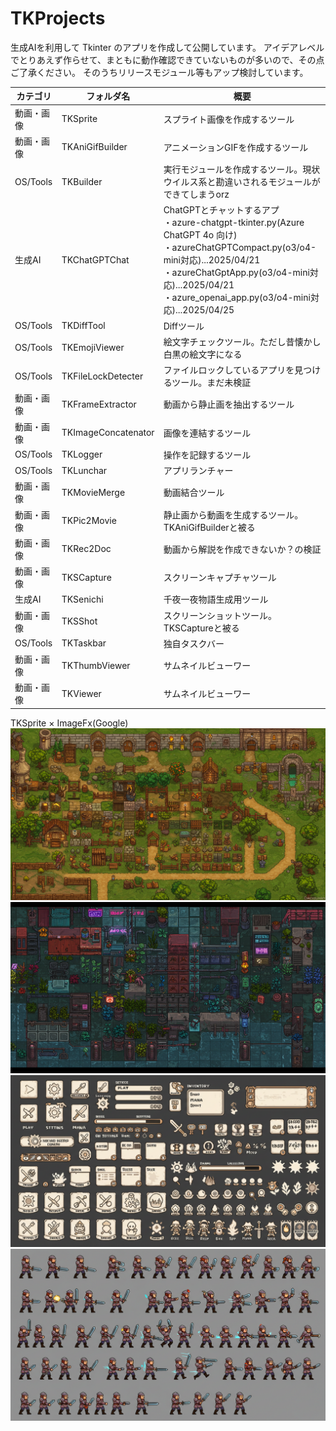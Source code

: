 # TKProjects

生成AIを利用して Tkinter のアプリを作成して公開しています。
アイデアレベルでとりあえず作らせて、まともに動作確認できていないものが多いので、その点ご了承ください。
そのうちリリースモジュール等もアップ検討しています。


|カテゴリ|フォルダ名|概要|
|---|---|---|
|動画・画像|TKSprite|スプライト画像を作成するツール|
|動画・画像|TKAniGifBuilder|アニメーションGIFを作成するツール|
|OS/Tools|TKBuilder|実行モジュールを作成するツール。現状ウイルス系と勘違いされるモジュールができてしまうorz|
|生成AI|TKChatGPTChat|ChatGPTとチャットするアプ<br>・azure-chatgpt-tkinter.py(Azure ChatGPT 4o 向け)<br>・azureChatGPTCompact.py(o3/o4-mini対応)...2025/04/21<br>・azureChatGptApp.py(o3/o4-mini対応)...2025/04/21<br>・azure_openai_app.py(o3/o4-mini対応)...2025/04/25|
|OS/Tools|TKDiffTool|Diffツール|
|OS/Tools|TKEmojiViewer|絵文字チェックツール。ただし昔懐かし白黒の絵文字になる|
|OS/Tools|TKFileLockDetecter|ファイルロックしているアプリを見つけるツール。まだ未検証|
|動画・画像|TKFrameExtractor|動画から静止画を抽出するツール|
|動画・画像|TKImageConcatenator|画像を連結するツール|
|OS/Tools|TKLogger|操作を記録するツール|
|OS/Tools|TKLunchar|アプリランチャー|
|動画・画像|TKMovieMerge|動画結合ツール|
|動画・画像|TKPic2Movie|静止画から動画を生成するツール。TKAniGifBuilderと被る|
|動画・画像|TKRec2Doc|動画から解説を作成できないか？の検証|
|動画・画像|TKSCapture|スクリーンキャプチャツール|
|生成AI|TKSenichi|千夜一夜物語生成用ツール|
|動画・画像|TKSShot|スクリーンショットツール。TKSCaptureと被る|
|OS/Tools|TKTaskbar|独自タスクバー|
|動画・画像|TKThumbViewer|サムネイルビューワー|
|動画・画像|TKViewer|サムネイルビューワー|


TKSprite × ImageFx(Google)
![image](./Image_fx.jpg)
![image](./Image_fx%20(1).jpg)
![image](./Image_fx%20(2).jpg)
![image](./Image_fx%20(3).jpg)

